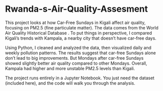 # Rwanda-s-Air-Quality-Assesment
This project looks at how Car-Free Sundays in Kigali affect air quality, focusing on PM2.5 (fine particulate matter). The data comes from the World Air Quality Historical Database
. To put things in perspective, I compared Kigali’s trends with Kampala, a nearby city that doesn’t have car-free days.

Using Python, I cleaned and analyzed the data, then visualized daily and weekly pollution patterns. The results suggest that car-free Sundays alone don’t lead to big improvements. But Mondays after car-free Sundays showed slightly better air quality compared to other Mondays. Overall, Kampala had higher and more unstable PM2.5 levels than Kigali.

The project runs entirely in a Jupyter Notebook. You just need the dataset (included here), and the code will walk you through the analysis.
